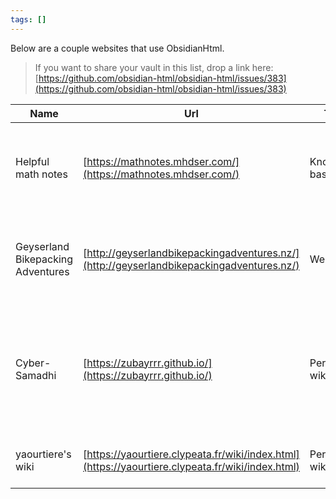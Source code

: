 ```yaml
---
tags: []
---
```

   
Below are a couple websites that use ObsidianHtml.    
   
> If you want to share your vault in this list, drop a link here: [https://github.com/obsidian-html/obsidian-html/issues/383](https://github.com/obsidian-html/obsidian-html/issues/383)   
   
| Name | Url | Type | Description |   
| -- | -- | -- | -- |   
| Helpful math notes | [https://mathnotes.mhdser.com/](https://mathnotes.mhdser.com/) | Knowlegde base | A collection of helpful notes and info on key topics within undergraduate math courses.|   
| Geyserland Bikepacking Adventures | [http://geyserlandbikepackingadventures.nz/](http://geyserlandbikepackingadventures.nz/) | Website | Geyserland Bikepacking Adventures promotes bikepacking in the Rotorua region |   
| Cyber-Samadhi | [https://zubayrrr.github.io/](https://zubayrrr.github.io/) | Personal wiki | This is [my](https://zubayrrr.github.io/archive/about.html) \[zubayrrr's\] personal wiki, a commonplace book, a [digital garden](https://zubayrrr.github.io/archive/Digital%20Garden.html), a [Second Brain](https://zubayrrr.github.io/archive/Second%20Brain.html); notes by me, for me. |   
| yaourtiere's wiki | [https://yaourtiere.clypeata.fr/wiki/index.html](https://yaourtiere.clypeata.fr/wiki/index.html) | Personal wiki | Click the loading circle bottom right to see the wiki. |